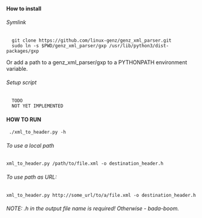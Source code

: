 #### How to install

###### Symlink

```
  git clone https://github.com/linux-genz/genz_xml_parser.git
  sudo ln -s $PWD/genz_xml_parser/gxp /usr/lib/python3/dist-packages/gxp
```

Or add a path to a genz_xml_parser/gxp to a PYTHONPATH environment variable.


###### Setup script

```
  TODO
  NOT YET IMPLEMENTED
```


#### HOW TO RUN

```
 ./xml_to_header.py -h
```


###### To use a local path

```
xml_to_header.py /path/to/file.xml -o destination_header.h
```

###### To use path as URL:
```
xml_to_header.py http://some_url/to/a/file.xml -o destination_header.h
```

###### NOTE: .h in the output file name is required! Otherwise - bada-boom.